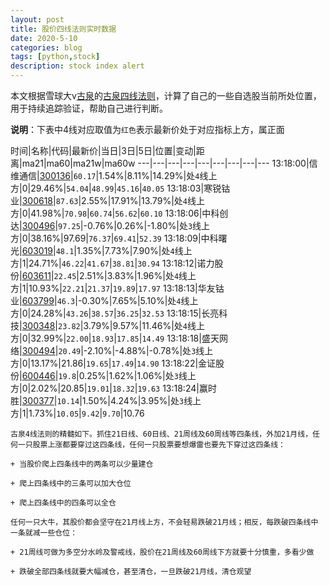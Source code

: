 ```yaml
---
layout: post
title: 股价四线法则实时数据
date: 2020-5-10
categories: blog
tags: [python,stock]
description: stock index alert
---
```



本文根据雪球大v[古泉](https://xueqiu.com/u/7148646888)的[古泉四线法则](https://xueqiu.com/7148646888/130498192)，计算了自己的一些自选股当前所处位置，用于持续追踪验证，帮助自己进行判断。

**说明**：下表中4线对应取值为`红色`表示最新价处于对应指标上方，属正面

时间|名称|代码|最新价|当日|3日|5日|位置|变动|距离|ma21|ma60|ma21w|ma60w
---|---|---|---|---|---|---|---|---
13:18:00|信维通信|[300136](https://xueqiu.com/S/SZ300136)|`60.17`|1.54%|8.11%|14.29%|处`4`线上方|0|29.46%|`54.04`|`48.99`|`45.16`|`40.05`
13:18:03|寒锐钴业|[300618](https://xueqiu.com/S/SZ300618)|`87.63`|2.55%|17.91%|13.79%|处`4`线上方|0|41.98%|`70.98`|`60.74`|`56.62`|`60.10`
13:18:06|中科创达|[300496](https://xueqiu.com/S/SZ300496)|`97.25`|-0.76%|0.26%|-1.80%|处`3`线上方|0|38.16%|97.69|`76.37`|`69.41`|`52.39`
13:18:09|中科曙光|[603019](https://xueqiu.com/S/SH603019)|`48.1`|1.35%|7.73%|7.90%|处`4`线上方|1|24.71%|`46.22`|`41.67`|`38.81`|`30.94`
13:18:12|诺力股份|[603611](https://xueqiu.com/S/SH603611)|`22.45`|2.51%|3.83%|1.96%|处`4`线上方|1|10.93%|`22.21`|`21.37`|`19.89`|`17.97`
13:18:13|华友钴业|[603799](https://xueqiu.com/S/SH603799)|`46.3`|-0.30%|7.65%|5.10%|处`4`线上方|0|24.28%|`43.26`|`38.57`|`36.25`|`32.53`
13:18:15|长亮科技|[300348](https://xueqiu.com/S/SZ300348)|`23.82`|3.79%|9.57%|11.46%|处`4`线上方|0|32.99%|`22.00`|`18.93`|`17.85`|`14.49`
13:18:18|盛天网络|[300494](https://xueqiu.com/S/SZ300494)|`20.49`|-2.10%|-4.88%|-0.78%|处`3`线上方|0|13.17%|21.86|`19.65`|`17.49`|`14.90`
13:18:22|金证股份|[600446](https://xueqiu.com/S/SH600446)|`19.8`|0.25%|1.62%|1.06%|处`3`线上方|0|2.02%|20.85|`19.01`|`18.32`|`19.63`
13:18:24|赢时胜|[300377](https://xueqiu.com/S/SZ300377)|`10.14`|1.50%|4.24%|3.95%|处`3`线上方|1|1.73%|`10.05`|`9.42`|`9.70`|10.76

```
古泉4线法则的精髓如下。抓住21日线、60日线、21周线及60周线等四条线，外加21月线，任何一只股票上涨都要穿过这四条线，任何一只股票要想爆雷也要先下穿过这四条线：

+ 当股价爬上四条线中的两条可以少量建仓

+ 爬上四条线中的三条可以加大仓位

+ 爬上四条线中的四条可以全仓

任何一只大牛，其股价都会坚守在21月线上方，不会轻易跌破21月线；相反，每跌破四条线中一条就减一些仓位：

+ 21周线可做为多空分水岭及警戒线，股价在21周线及60周线下方就要十分慎重，多看少做

+ 跌破全部四条线就要大幅减仓，甚至清仓，一旦跌破21月线，清仓观望
```